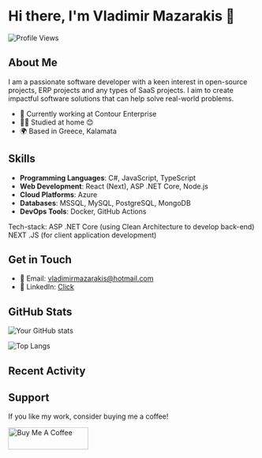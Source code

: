 # Hi there, I'm Vladimir Mazarakis 👋

![Profile Views](https://komarev.com/ghpvc/?username=vladimirmazarakis&color=blueviolet)

## About Me

I am a passionate software developer with a keen interest in open-source projects, ERP projects and any types of SaaS projects. I aim to create impactful software solutions that can help solve real-world problems.

- 💼 Currently working at Contour Enterprise
- 🧑‍🎓 Studied at home 😊
- 🌍 Based in Greece, Kalamata

## Skills

- **Programming Languages**: C#, JavaScript, TypeScript
- **Web Development**: React (Next), ASP .NET Core, Node.js
- **Cloud Platforms**: Azure
- **Databases**: MSSQL, MySQL, PostgreSQL, MongoDB
- **DevOps Tools**: Docker, GitHub Actions

Tech-stack:
ASP .NET Core (using Clean Architecture to develop back-end)
NEXT .JS (for client application development)

## Get in Touch

- 📧 Email: [vladimirmazarakis@hotmail.com](mailto:vladimirmazarakis@hotmail.com)
- 💼 LinkedIn: [Click](https://www.linkedin.com/in/vladimiros-mazarakis-621347225/)

## GitHub Stats

![Your GitHub stats](https://github-readme-stats.vercel.app/api?username=vladimirmazarakis&show_icons=true&theme=radical)

![Top Langs](https://github-readme-stats.vercel.app/api/top-langs/?username=vladimirmazarakis&layout=compact&theme=radical)

## Recent Activity

<!--START_SECTION:activity-->
<!--END_SECTION:activity-->

## Support

If you like my work, consider buying me a coffee!

<a href="https://buymeacoffee.com/vladimirma4" target="_blank"><img src="https://cdn.buymeacoffee.com/buttons/v2/default-yellow.png" alt="Buy Me A Coffee" style="height: 45px; width: 162px;"></a>
